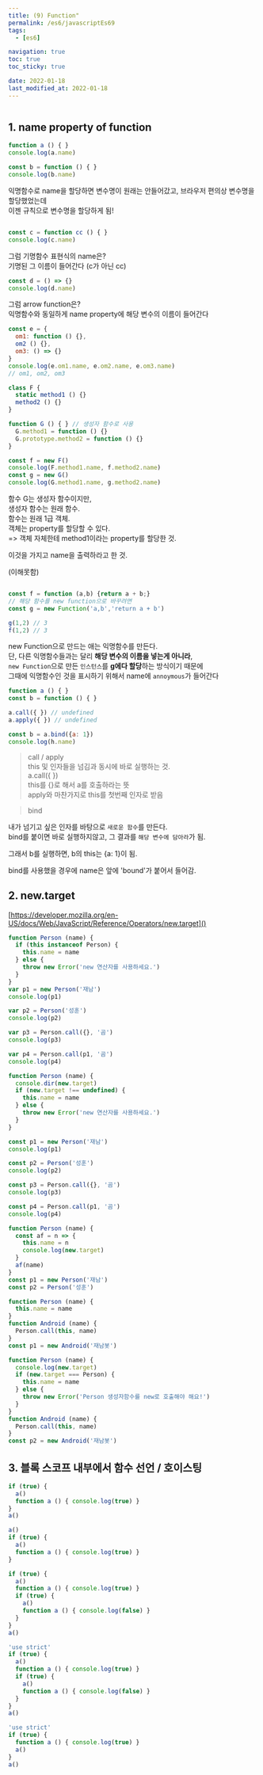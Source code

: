 ```yaml
---
title: (9) Function"
permalink: /es6/javascriptEs69
tags:
  - [es6]

navigation: true
toc: true
toc_sticky: true

date: 2022-01-18
last_modified_at: 2022-01-18
---
```


![]()

## 1. name property of function




```js
function a () { }
console.log(a.name)

const b = function () { }
console.log(b.name)
```

익명함수로 name을 할당하면 변수명이 원래는 안들어갔고, 브라우저 편의상 변수명을 할당했었는데<br/>
이젠 규칙으로 변수명을 할당하게 됨!<br/>

```js

const c = function cc () { }
console.log(c.name)
```
그럼 기명함수 표현식의 name은?<br/>
기명된 그 이름이 들어간다 (c가 아닌 cc)

```js
const d = () => {}
console.log(d.name)
```
그럼 arrow function은?<br/>
익명함수와 동일하게 name property에 해당 변수의 이름이 들어간다<br/>

```js
const e = {
  om1: function () {},
  om2 () {},
  om3: () => {}
}
console.log(e.om1.name, e.om2.name, e.om3.name)
// om1, om2, om3
```


```js
class F {
  static method1 () {}
  method2 () {}
}

function G () { } // 생성자 함수로 사용
  G.method1 = function () {}
  G.prototype.method2 = function () {}
}

const f = new F()
console.log(F.method1.name, f.method2.name)
const g = new G()
console.log(G.method1.name, g.method2.name)
```

함수 G는 생성자 함수이지만,<br/>생성자 함수는 원래 함수.<br/>함수는 원래 1급 객체.<br/>
객체는 property를 할당할 수 있다.<br/>
=> 객체 자체한테 method1이라는 property를 할당한 것.<br/>

이것을 가지고 name을 출력하라고 한 것.<br/>

(이해못함)



```js

const f = function (a,b) {return a + b;}
// 해당 함수를 new function으로 바꾸려면
const g = new Function('a,b','return a + b')

g(1,2) // 3
f(1,2) // 3
```
new Function으로 만드는 애는 익명함수를 만든다.<br/>
단, 다른 익명함수들과는 달리 **해당 변수의 이름을 넣는게 아니라**, <br/>
`new Function`으로 만든 `인스턴스`를 **g에다 할당**하는 방식이기 때문에<br/>
그때에 익명함수인 것을 표시하기 위해서 name에 `annoymous`가 들어간다


```js
function a () { }
const b = function () { }

a.call({ }) // undefined
a.apply({ }) // undefined

const b = a.bind({a: 1})
console.log(h.name)
```

> call / apply<br/>
this 및 인자들을 넘김과 동시에 바로 실행하는 것.<br/>
a.call({ })<br/>
this를 {}로 해서 a를 호출하라는 뜻<br/>
apply와 마찬가지로 this를 첫번째 인자로 받음<br/>


> bind

내가 넘기고 싶은 인자를 바탕으로 `새로운 함수`를 만든다.<br/>
bind를 붙이면 바로 실행하지않고, 그 결과를 `해당 변수에 담아라`가 됨.<br/>
 
그래서 b를 실행하면, b의 this는 {a: 1}이 됨.<br/>


bind를 사용했을 경우에 name은 앞에 'bound'가 붙어서 들어감.

<!-- ```js
const person = {
  _name: '재남',
  get name () {
    return this._name
  },
  set name (v) {
    this._name = v
  }
}
const descriptor = Object.getOwnPropertyDescriptor(person, 'name')
console.log(descriptor.get.name)
console.log(descriptor.set.name)
```
 -->


## 2. new.target


[https://developer.mozilla.org/en-US/docs/Web/JavaScript/Reference/Operators/new.target]()

```js
function Person (name) {
  if (this instanceof Person) {
    this.name = name
  } else {
    throw new Error('new 연산자를 사용하세요.')
  }
}
var p1 = new Person('재남')
console.log(p1)

var p2 = Person('성훈')
console.log(p2)

var p3 = Person.call({}, '곰')
console.log(p3)

var p4 = Person.call(p1, '곰')
console.log(p4)
```

```js
function Person (name) {
  console.dir(new.target)
  if (new.target !== undefined) {
    this.name = name
  } else {
    throw new Error('new 연산자를 사용하세요.')
  }
}

const p1 = new Person('재남')
console.log(p1)

const p2 = Person('성훈')
console.log(p2)

const p3 = Person.call({}, '곰')
console.log(p3)

const p4 = Person.call(p1, '곰')
console.log(p4)
```

```js
function Person (name) {
  const af = n => {
    this.name = n
    console.log(new.target)
  }
  af(name)
}
const p1 = new Person('재남')
const p2 = Person('성훈')
```

```js
function Person (name) {
  this.name = name
}
function Android (name) {
  Person.call(this, name)
}
const p1 = new Android('재남봇')
```

```js
function Person (name) {
  console.log(new.target)
  if (new.target === Person) {
    this.name = name
  } else {
    throw new Error('Person 생성자함수를 new로 호출해야 해요!')
  }
}
function Android (name) {
  Person.call(this, name)
}
const p2 = new Android('재남봇')
```









## 3. 블록 스코프 내부에서 함수 선언 / 호이스팅

```js
if (true) {
  a()
  function a () { console.log(true) }
}
a()
```

```js
a()
if (true) {
  a()
  function a () { console.log(true) }
}
```

```js
if (true) {
  a()
  function a () { console.log(true) }
  if (true) {
    a()
    function a () { console.log(false) }
  }
}
a()
```

```js
'use strict'
if (true) {
  a()
  function a () { console.log(true) }
  if (true) {
    a()
    function a () { console.log(false) }
  }
}
a()
```

```js
'use strict'
if (true) {
  function a () { console.log(true) }
  a()
}
a()
```

